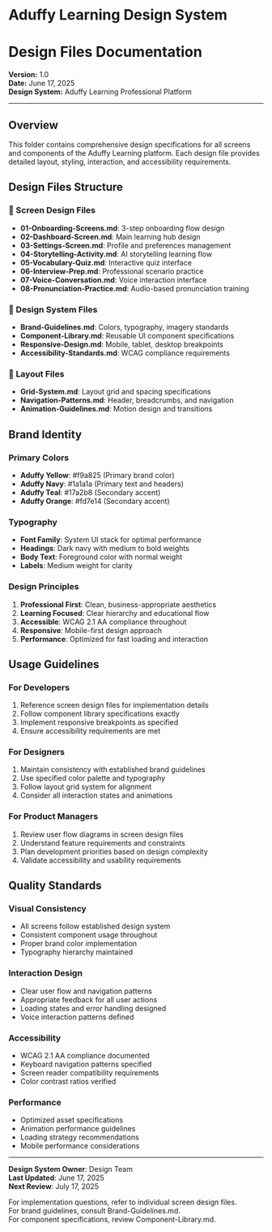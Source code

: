 # Aduffy Learning Design System
# Design Files Documentation

**Version:** 1.0  
**Date:** June 17, 2025  
**Design System:** Aduffy Learning Professional Platform  

---

## Overview

This folder contains comprehensive design specifications for all screens and components of the Aduffy Learning platform. Each design file provides detailed layout, styling, interaction, and accessibility requirements.

## Design Files Structure

### 📱 Screen Design Files
- **01-Onboarding-Screens.md**: 3-step onboarding flow design
- **02-Dashboard-Screen.md**: Main learning hub design
- **03-Settings-Screen.md**: Profile and preferences management
- **04-Storytelling-Activity.md**: AI storytelling learning flow
- **05-Vocabulary-Quiz.md**: Interactive quiz interface
- **06-Interview-Prep.md**: Professional scenario practice
- **07-Voice-Conversation.md**: Voice interaction interface
- **08-Pronunciation-Practice.md**: Audio-based pronunciation training

### 🎨 Design System Files
- **Brand-Guidelines.md**: Colors, typography, imagery standards
- **Component-Library.md**: Reusable UI component specifications
- **Responsive-Design.md**: Mobile, tablet, desktop breakpoints
- **Accessibility-Standards.md**: WCAG compliance requirements

### 📐 Layout Files
- **Grid-System.md**: Layout grid and spacing specifications
- **Navigation-Patterns.md**: Header, breadcrumbs, and navigation
- **Animation-Guidelines.md**: Motion design and transitions

## Brand Identity

### Primary Colors
- **Aduffy Yellow**: #f9a825 (Primary brand color)
- **Aduffy Navy**: #1a1a1a (Primary text and headers)
- **Aduffy Teal**: #17a2b8 (Secondary accent)
- **Aduffy Orange**: #fd7e14 (Secondary accent)

### Typography
- **Font Family**: System UI stack for optimal performance
- **Headings**: Dark navy with medium to bold weights
- **Body Text**: Foreground color with normal weight
- **Labels**: Medium weight for clarity

### Design Principles
1. **Professional First**: Clean, business-appropriate aesthetics
2. **Learning Focused**: Clear hierarchy and educational flow
3. **Accessible**: WCAG 2.1 AA compliance throughout
4. **Responsive**: Mobile-first design approach
5. **Performance**: Optimized for fast loading and interaction

## Usage Guidelines

### For Developers
1. Reference screen design files for implementation details
2. Follow component library specifications exactly
3. Implement responsive breakpoints as specified
4. Ensure accessibility requirements are met

### For Designers
1. Maintain consistency with established brand guidelines
2. Use specified color palette and typography
3. Follow layout grid system for alignment
4. Consider all interaction states and animations

### For Product Managers
1. Review user flow diagrams in screen design files
2. Understand feature requirements and constraints
2. Plan development priorities based on design complexity
3. Validate accessibility and usability requirements

## Quality Standards

### Visual Consistency
- All screens follow established design system
- Consistent component usage throughout
- Proper brand color implementation
- Typography hierarchy maintained

### Interaction Design
- Clear user flow and navigation patterns
- Appropriate feedback for all user actions
- Loading states and error handling designed
- Voice interaction patterns defined

### Accessibility
- WCAG 2.1 AA compliance documented
- Keyboard navigation patterns specified
- Screen reader compatibility requirements
- Color contrast ratios verified

### Performance
- Optimized asset specifications
- Animation performance guidelines
- Loading strategy recommendations
- Mobile performance considerations

---

**Design System Owner**: Design Team  
**Last Updated**: June 17, 2025  
**Next Review**: July 17, 2025  

For implementation questions, refer to individual screen design files.  
For brand guidelines, consult Brand-Guidelines.md.  
For component specifications, review Component-Library.md.